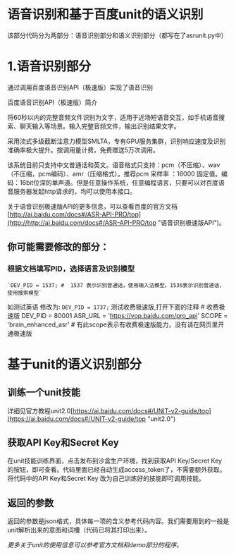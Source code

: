 # 语音识别和基于百度unit的语义识别 #
该部分代码分为两部分：语音识别部分和语义识别部分（都写在了asrunit.py中）

# 1.语音识别部分 #
通过调用百度语音识别API（极速版）实现了语音识别

百度语音识别API（极速版）简介

将60秒以内的完整音频文件识别为文字，适用于近场短语音交互，如手机语音搜索、聊天输入等场景。输入完整音频文件，输出识别结果文字。

采用流式多级截断注意力模型SMLTA，专有GPU服务集群，识别响应速度及识别准确率极大提升。按调用量计费，免费赠送5万次调用。

该系统目前只支持中文普通话和英文。语音格式只支持：pcm（不压缩）、wav（不压缩，pcm编码）、amr（压缩格式）。推荐pcm 采样率 ：16000 固定值。编码：16bit位深的单声道。但是任意操作系统，任意编程语言，只要可以对百度语音服务器发起http请求的，均可以使用本接口。

关于语音识别极速版API的更多信息，可以查看百度的官方文档[http://ai.baidu.com/docs#/ASR-API-PRO/top](http://http://ai.baidu.com/docs#/ASR-API-PRO/top "语音识别极速版API")。

## 你可能需要修改的部分： ##
### 根据文档填写PID，选择语言及识别模型 ###
    `DEV_PID = 1537; #  1537 表示识别普通话，使用输入法模型。1536表示识别普通话，使用搜索模型`
如测试英语 修改为:
    `DEV_PID = 1737;`
测试收费极速版,打开下面的注释
    # 收费极速版
    DEV_PID = 80001
    ASR_URL = 'https://vop.baidu.com/pro_api'
    SCOPE = 'brain_enhanced_asr'  # 有此scope表示有收费极速版能力，没有请在网页里开通极速版
# 基于unit的语义识别部分 #
## 训练一个unit技能 ##
详细见官方教程unit2.0[https://ai.baidu.com/docs#/UNIT-v2-guide/top](https://ai.baidu.com/docs#/UNIT-v2-guide/top "unit2.0")
## 获取API Key和Secret Key ##
在unit技能训练界面，点击发布到沙盒生产环境，找到获取API Key/Secret Key 的按钮，即可查看。代码里面已经自动生成access_token了，不需要额外获取。将代码中的API Key和Secret Key 改为自己训练好的技能即可调用技能。
## 返回的参数 ##
返回的参数是json格式，具体每一项的含义参考代码内容。我们需要用到的一般是unit解析出来的意图和词槽（代码已将其打印出来）。

*更多关于unit的使用信息可以参考官方文档和demo部分的程序。*